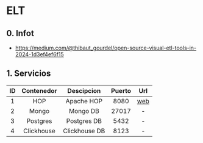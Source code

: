 # ELT

## 0. Infot

* https://medium.com/@thibaut_gourdel/open-source-visual-etl-tools-in-2024-1d3ef4ef6f15

## 1. Servicios

| ID | Contenedor | Descipcion | Puerto | Url |
| :---: | :---: | :---: | :---: | :---: |
| 1 | HOP | Apache HOP | 8080 | [web](http://localhost:8080) |
| 2 | Mongo | Mongo DB | 27017 | - |
| 3 | Postgres | Postgres DB | 5432 | - |
| 4 | Clickhouse | Clickhouse DB | 8123 | - |
